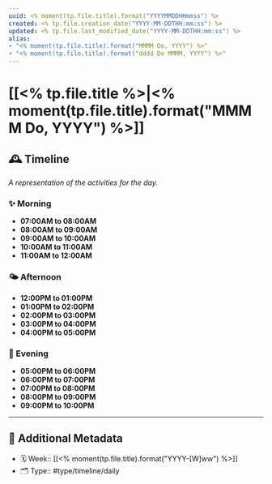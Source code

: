 ```yaml
---
uuid: <% moment(tp.file.title).format("YYYYMMDDHHmmss") %>
created: <% tp.file.creation_date("YYYY-MM-DDTHH:mm:ss") %>
updated: <% tp.file.last_modified_date("YYYY-MM-DDTHH:mm:ss") %>
alias: 
- "<% moment(tp.file.title).format("MMMM Do, YYYY") %>"
- "<% moment(tp.file.title).format("dddd Do MMMM, YYYY") %>"
---
```


# [[<% tp.file.title %>|<% moment(tp.file.title).format("MMMM Do, YYYY") %>]]

## 🕰️ Timeline

*A representation of the activities for the day.*

### ✨ Morning

- **07:00AM to 08:00AM**
- **08:00AM to 09:00AM**
- **09:00AM to 10:00AM**
- **10:00AM to 11:00AM**
- **11:00AM to 12:00AM**

### 🌤️ Afternoon

- **12:00PM to 01:00PM**
- **01:00PM to 02:00PM**
- **02:00PM to 03:00PM**
- **03:00PM to 04:00PM**
- **04:00PM to 05:00PM**

### 🌙 Evening
	
- **05:00PM to 06:00PM**
- **06:00PM to 07:00PM**
- **07:00PM to 08:00PM**
- **08:00PM to 09:00PM**
- **09:00PM to 10:00PM**

---

## 📇 Additional Metadata

- 🗓️ Week:: [[<% moment(tp.file.title).format("YYYY-[W]ww") %>]]
- 🗂 Type:: #type/timeline/daily
